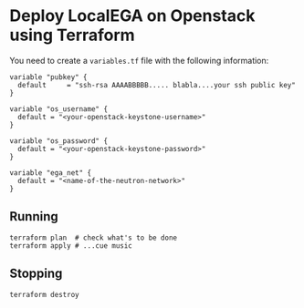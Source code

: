 # Deploy LocalEGA on Openstack using Terraform

You need to create a `variables.tf` file with the following information:

```
variable "pubkey" {
  default     = "ssh-rsa AAAABBBBB..... blabla....your ssh public key"
}

variable "os_username" {
  default = "<your-openstack-keystone-username>"
}

variable "os_password" {
  default = "<your-openstack-keystone-password>"
}

variable "ega_net" {
  default = "<name-of-the-neutron-network>"
}

```

## Running

	terraform plan  # check what's to be done
	terraform apply # ...cue music
	

## Stopping

	terraform destroy

